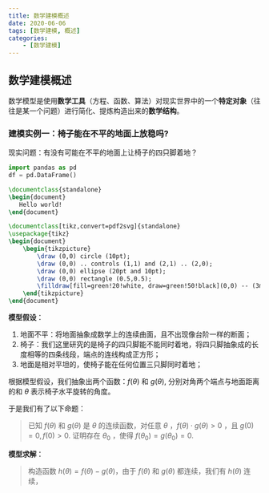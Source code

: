 ```yaml
---
title: 数学建模概述
date: 2020-06-06
tags: [数学建模, 概述]
categories: 
    - [数学建模]
---
```


## 数学建模概述

数学模型是使用**数学工具**（方程、函数、算法）对现实世界中的一个**特定对象**（往往是某一个问题）进行简化、提炼构造出来的**数学结构**。

### 建模实例一：椅子能在不平的地面上放稳吗?

现实问题：有没有可能在不平的地面上让椅子的四只脚着地？

``` Python
import pandas as pd
df = pd.DataFrame()
```

```latex {cmd=true}
\documentclass{standalone}
\begin{document}
   Hello world!
\end{document}
```

```latex {cmd=true}
\documentclass[tikz,convert=pdf2svg]{standalone}
\usepackage{tikz}
\begin{document}
    \begin{tikzpicture}
        \draw (0,0) circle (10pt);
        \draw (0,0) .. controls (1,1) and (2,1) .. (2,0);
        \draw (0,0) ellipse (20pt and 10pt);
        \draw (0,0) rectangle (0.5,0.5);
        \filldraw[fill=green!20!white, draw=green!50!black](0,0) -- (3mm,0mm) arc (0:30:3mm) -- cycle;
    \end{tikzpicture}
\end{document}
```

**模型假设**：

 1. 地面不平：将地面抽象成数学上的连续曲面，且不出现像台阶一样的断面；
 2. 椅子：我们这里研究的是椅子的四只脚能不能同时着地，将四只脚抽象成的长度相等的四条线段，端点的连线构成正方形；
 3. 地面是相对平坦的，使椅子能在任何位置三只脚同时着地；

根据模型假设，我们抽象出两个函数：$f(\theta)$ 和 $g(\theta)$, 分别对角两个端点与地面距离的和 $\theta$ 表示椅子水平旋转的角度。

于是我们有了以下命题：
> 已知 $f(\theta)$ 和 $g(\theta)$ 是 $\theta$ 的连续函数，对任意 $\theta$ ，$f(\theta) \cdot g(\theta) \gt 0$ ，且 $g(0) = 0, f(0) > 0$. 证明存在 $\theta_0$ ，使得 $f(\theta_0) = g(\theta_0) = 0$.

**模型求解**：
> 构造函数 $h(\theta) = f(\theta) - g(\theta)$，由于 $f(\theta)$ 和 $g(\theta)$ 都连续，我们有 $h(\theta)$ 连续，